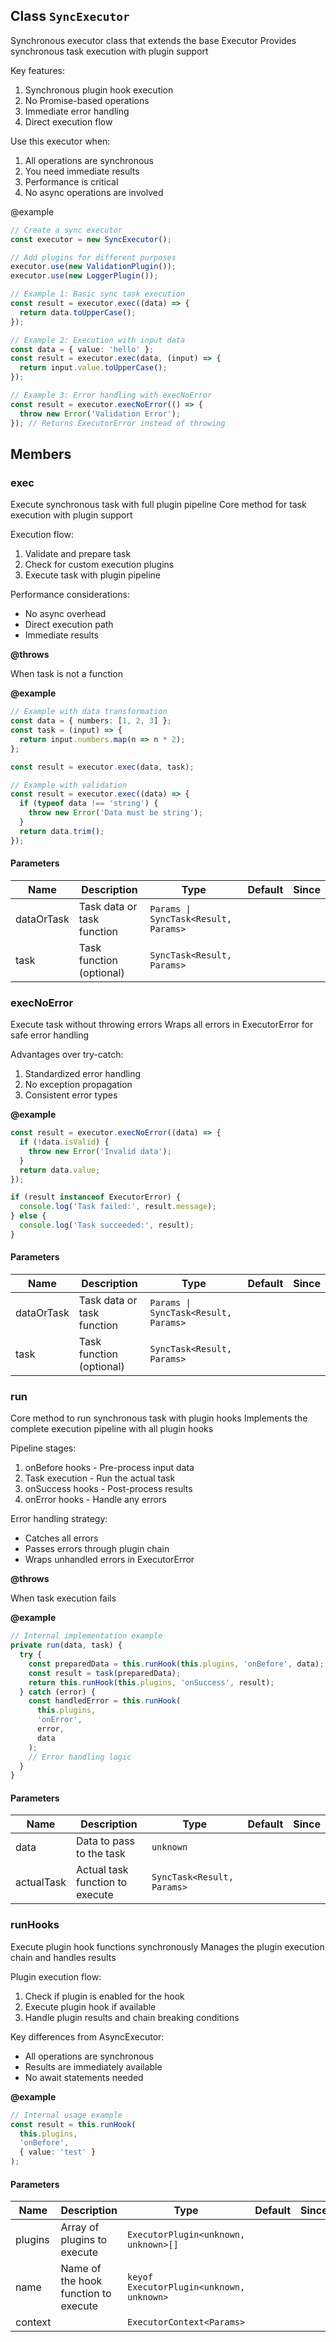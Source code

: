 ## Class `SyncExecutor`
Synchronous executor class that extends the base Executor
Provides synchronous task execution with plugin support

Key features:
1. Synchronous plugin hook execution
2. No Promise-based operations
3. Immediate error handling
4. Direct execution flow

Use this executor when:
1. All operations are synchronous
2. You need immediate results
3. Performance is critical
4. No async operations are involved

@example 

```typescript
// Create a sync executor
const executor = new SyncExecutor();

// Add plugins for different purposes
executor.use(new ValidationPlugin());
executor.use(new LoggerPlugin());

// Example 1: Basic sync task execution
const result = executor.exec((data) => {
  return data.toUpperCase();
});

// Example 2: Execution with input data
const data = { value: 'hello' };
const result = executor.exec(data, (input) => {
  return input.value.toUpperCase();
});

// Example 3: Error handling with execNoError
const result = executor.execNoError(() => {
  throw new Error('Validation Error');
}); // Returns ExecutorError instead of throwing
```


## Members

### exec
Execute synchronous task with full plugin pipeline
Core method for task execution with plugin support

Execution flow:
1. Validate and prepare task
2. Check for custom execution plugins
3. Execute task with plugin pipeline

Performance considerations:
- No async overhead
- Direct execution path
- Immediate results

**@throws** 

When task is not a function

**@example** 

```typescript
// Example with data transformation
const data = { numbers: [1, 2, 3] };
const task = (input) => {
  return input.numbers.map(n => n * 2);
};

const result = executor.exec(data, task);

// Example with validation
const result = executor.exec((data) => {
  if (typeof data !== 'string') {
    throw new Error('Data must be string');
  }
  return data.trim();
});
```


#### Parameters
| Name | Description | Type | Default | Since |
|------|------|---------|-------|------------|
|  dataOrTask  | Task data or task function | `Params \| SyncTask<Result, Params>` |  |  |
|  task  | Task function (optional) | `SyncTask<Result, Params>` |  |  |


### execNoError
Execute task without throwing errors
Wraps all errors in ExecutorError for safe error handling

Advantages over try-catch:
1. Standardized error handling
2. No exception propagation
3. Consistent error types

**@example** 

```typescript
const result = executor.execNoError((data) => {
  if (!data.isValid) {
    throw new Error('Invalid data');
  }
  return data.value;
});

if (result instanceof ExecutorError) {
  console.log('Task failed:', result.message);
} else {
  console.log('Task succeeded:', result);
}
```


#### Parameters
| Name | Description | Type | Default | Since |
|------|------|---------|-------|------------|
|  dataOrTask  | Task data or task function | `Params \| SyncTask<Result, Params>` |  |  |
|  task  | Task function (optional) | `SyncTask<Result, Params>` |  |  |


### run
Core method to run synchronous task with plugin hooks
Implements the complete execution pipeline with all plugin hooks

Pipeline stages:
1. onBefore hooks - Pre-process input data
2. Task execution - Run the actual task
3. onSuccess hooks - Post-process results
4. onError hooks - Handle any errors

Error handling strategy:
- Catches all errors
- Passes errors through plugin chain
- Wraps unhandled errors in ExecutorError

**@throws** 

When task execution fails

**@example** 

```typescript
// Internal implementation example
private run(data, task) {
  try {
    const preparedData = this.runHook(this.plugins, 'onBefore', data);
    const result = task(preparedData);
    return this.runHook(this.plugins, 'onSuccess', result);
  } catch (error) {
    const handledError = this.runHook(
      this.plugins,
      'onError',
      error,
      data
    );
    // Error handling logic
  }
}
```


#### Parameters
| Name | Description | Type | Default | Since |
|------|------|---------|-------|------------|
|  data  | Data to pass to the task | `unknown` |  |  |
|  actualTask  | Actual task function to execute | `SyncTask<Result, Params>` |  |  |


### runHooks
Execute plugin hook functions synchronously
Manages the plugin execution chain and handles results

Plugin execution flow:
1. Check if plugin is enabled for the hook
2. Execute plugin hook if available
3. Handle plugin results and chain breaking conditions

Key differences from AsyncExecutor:
- All operations are synchronous
- Results are immediately available
- No await statements needed

**@example** 

```typescript
// Internal usage example
const result = this.runHook(
  this.plugins,
  'onBefore',
  { value: 'test' }
);
```


#### Parameters
| Name | Description | Type | Default | Since |
|------|------|---------|-------|------------|
|  plugins  | Array of plugins to execute | `ExecutorPlugin<unknown, unknown>[]` |  |  |
|  name  | Name of the hook function to execute | `keyof ExecutorPlugin<unknown, unknown>` |  |  |
|  context  |  | `ExecutorContext<Params>` |  |  |

